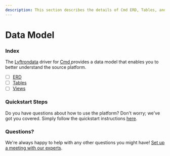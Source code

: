 ```yaml
---
description: This section describes the details of Cmd ERD, Tables, and Views.
---
```


# Data Model

### Index

The  [Lyftrondata](https://www.lyftrondata.com/) driver for [Cmd](https://www.lyftrondata.com/integration/cmd/)[ ](https://www.lyftrondata.com/integration/cmd/)provides a data model that enables you to better understand the source platform.

* [ ] [ERD](../../../business-analytics/cmd/data-model/erd.md)
* [ ] [Tables](../../../business-analytics/cmd/data-model/tables.md)
* [ ] [Views](../../../business-analytics/cmd/data-model/views.md)

### Quickstart Steps

Do you have questions about how to use the platform? Don't worry; we've got you covered. Simply follow the quickstart instructions [here](../../../../quickstart-steps.md).

### Questions? <a href="#questions" id="questions"></a>

We're always happy to help with any other questions you might have! [Set up a meeting with our experts](https://www.lyftrondata.com/book-a-meeting/).

